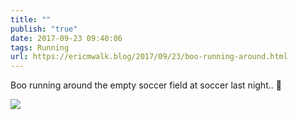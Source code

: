 ```yaml
---
title: ""
publish: "true"
date: 2017-09-23 09:40:06
tags: Running
url: https://ericmwalk.blog/2017/09/23/boo-running-around.html
---
```


Boo running around the empty soccer field at soccer last night.. 👻

![](https://ericmwalk.blog/uploads/2022/d3c7467de0.jpg)